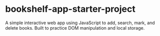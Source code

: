 # bookshelf-app-starter-project
A simple interactive web app using JavaScript to add, search, mark, and delete books. Built to practice DOM manipulation and local storage.
